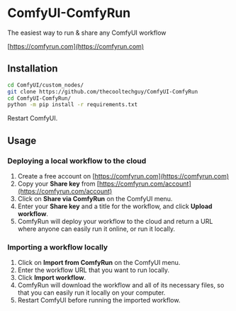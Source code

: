 # ComfyUI-ComfyRun

The easiest way to run & share any ComfyUI workflow

[https://comfyrun.com](https://comfyrun.com)

## Installation

```bash
cd ComfyUI/custom_nodes/
git clone https://github.com/thecooltechguy/ComfyUI-ComfyRun
cd ComfyUI-ComfyRun/
python -m pip install -r requirements.txt
``` 

Restart ComfyUI.

## Usage

### Deploying a local workflow to the cloud

1. Create a free account on [https://comfyrun.com](https://comfyrun.com)
2. Copy your **Share key** from [https://comfyrun.com/account](https://comfyrun.com/account)
3. Click on **Share via ComfyRun** on the ComfyUI menu.
4. Enter your **Share key** and a title for the workflow, and click **Upload workflow**.
5. ComfyRun will deploy your workflow to the cloud and return a URL where anyone can easily run it online, or run it locally.

### Importing a workflow locally

1. Click on **Import from ComfyRun** on the ComfyUI menu.
2. Enter the workflow URL that you want to run locally.
3. Click **Import workflow**.
5. ComfyRun will download the workflow and all of its necessary files, so that you can easily run it locally on your computer.
5. Restart ComfyUI before running the imported workflow.
